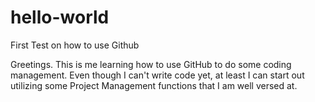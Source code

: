# hello-world
First Test on how to use Github

Greetings. This is me learning how to use GitHub to do some coding management. Even though I can't write code yet, at least I can start out utilizing some Project Management functions that I am well versed at.
